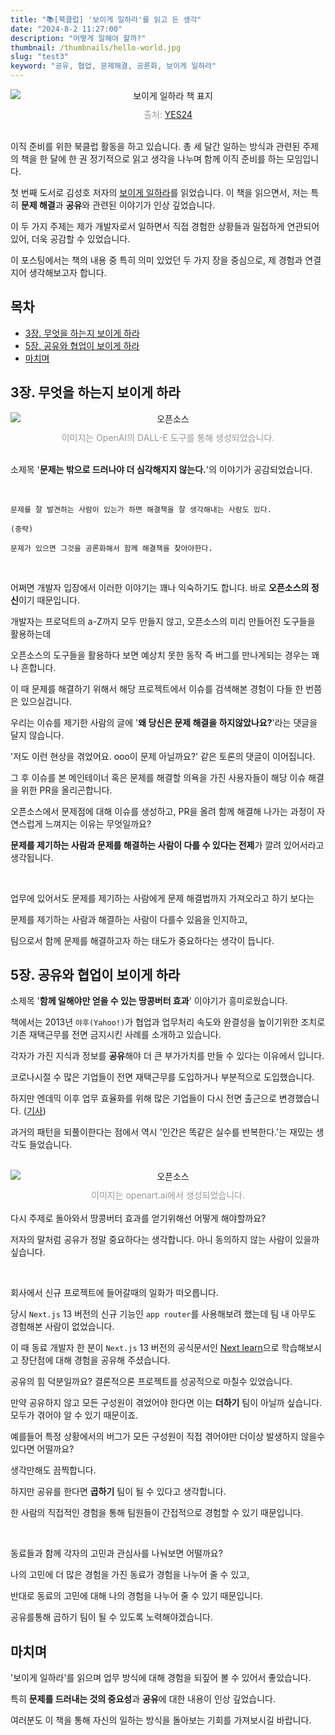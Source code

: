 ```yaml
---
title: "📚[북클럽] '보이게 일하라'를 읽고 든 생각"
date: "2024-8-2 11:27:00"
description: "어떻게 일해야 할까?"
thumbnail: /thumbnails/hello-world.jpg
slug: "test3"
keyword: "공유, 협업, 문제해결, 공론화, 보이게 일하라"
---
```


<figure style="margin: 0 auto; text-align: center;">
  <img src="/assets/blog/work.jpg" alt="보이게 일하라 책 표지" style="max-width: 100%; height: auto; display: block; margin: 0 auto;">
  <figcaption style="color: #979797; padding-top: 10px;">출처: <a style="padding: 0;" href="https://m.yes24.com/Goods/Detail/25143998" target="_blank">YES24</a></figcaption>
</figure>

<br />

이직 준비를 위한 북클럽 활동을 하고 있습니다. 총 세 달간 일하는 방식과 관련된 주제의 책을 한 달에 한 권 정기적으로 읽고 생각을 나누며 함께 이직 준비를 하는 모임입니다.

첫 번째 도서로 김성호 저자의 [보이게 일하라](https://m.yes24.com/Goods/Detail/25143998)를 읽었습니다. 이 책을 읽으면서, 저는 특히 **문제 해결**과 **공유**와 관련된 이야기가 인상 깊었습니다.

이 두 가지 주제는 제가 개발자로서 일하면서 직접 경험한 상황들과 밀접하게 연관되어 있어, 더욱 공감할 수 있었습니다. 

이 포스팅에서는 책의 내용 중 특히 의미 있었던 두 가지 장을 중심으로, 제 경험과 연결지어 생각해보고자 합니다. 

## 목차
- [3장. 무엇을 하는지 보이게 하라](#3장.-무엇을-하는지-보이게-하라)
- [5장. 공유와 협업이 보이게 하라](#5장.-공유와-협업이-보이게-하라)
- [마치며](#마치며)

## 3장. 무엇을 하는지 보이게 하라 

<figure style="margin: 0 auto; text-align: center;">
  <img src="/assets/blog/open_source.webp" alt="오픈소스" style="max-width: 100%; height: auto; display: block; margin: 0 auto;">
  <figcaption style="color: #979797; padding-top: 10px;">이미지는 OpenAI의 DALL-E 도구를 통해 생성되었습니다.</figcaption>
</figure>


<br />

소제목 '**문제는 밖으로 드러나야 더 심각해지지 않는다.**'의 이야기가 공감되었습니다.

<br />

``` 
문제를 잘 발견하는 사람이 있는가 하면 해결책을 잘 생각해내는 사람도 있다. 

(중략)

문제가 있으면 그것을 공론화해서 함께 해결책을 찾아야한다.
```

<br />

어쩌면 개발자 입장에서 이러한 이야기는 꽤나 익숙하기도 합니다. 바로 **오픈소스의 정신**이기 때문입니다.

개발자는 프로덕트의 a-Z까지 모두 만들지 않고, 오픈소스의 미리 만들어진 도구들을 활용하는데

오픈소스의 도구들을 활용하다 보면 예상치 못한 동작 즉 버그를 만나게되는 경우는 꽤나 흔합니다.

이 때 문제를 해결하기 위해서 해당 프로젝트에서 이슈를 검색해본 경험이 다들 한 번쯤은 있으실겁니다.

우리는 이슈를 제기한 사람의 글에 '**왜 당신은 문제 해결을 하지않았나요?**'라는 댓글을 달지 않습니다.

'저도 이런 현상을 겪었어요. ooo이 문제 아닐까요?' 같은 토론의 댓글이 이어집니다.

그 후 이슈를 본 메인테이너 혹은 문제를 해결할 의욕을 가진 사용자들이 해당 이슈 해결을 위한 PR을 올리곤합니다.

오픈소스에서 문제점에 대해 이슈를 생성하고, PR을 올려 함께 해결해 나가는 과정이 자연스럽게 느껴지는 이유는 무엇일까요?

**문제를 제기하는 사람과 문제를 해결하는 사람이 다를 수 있다는 전제**가 깔려 있어서라고 생각됩니다.

<br />

업무에 있어서도 문제를 제기하는 사람에게 문제 해결법까지 가져오라고 하기 보다는

문제를 제기하는 사람과 해결하는 사람이 다를수 있음을 인지하고,

팀으로서 함께 문제를 해결하고자 하는 태도가 중요하다는 생각이 듭니다.

## 5장. 공유와 협업이 보이게 하라
소제목 '**함께 일해야만 얻을 수 있는 땅콩버터 효과**' 이야기가 흥미로웠습니다.

책에서는 2013년 `야후(Yahoo!)`가 협업과 업무처리 속도와 완결성을 높이기위한 조치로 기존 재택근무를 전면 금지시킨 사례를 소개하고 있습니다.

각자가 가진 지식과 정보를 **공유**해야 더 큰 부가가치를 만들 수 있다는 이유에서 입니다.

코로나시절 수 많은 기업들이 전면 재택근무를 도입하거나 부분적으로 도입했습니다.

하지만 엔데믹 이후 업무 효율화를 위해 많은 기업들이 다시 전면 출근으로 변경했습니다. ([기사](https://www.sedaily.com/NewsView/2D6ST3A29H))

과거의 패턴을 되풀이한다는 점에서 역시 '인간은 똑같은 실수를 반복한다.'는 재밌는 생각도 들었습니다.

<br />

<figure style="margin: 0 auto; text-align: center;">
  <img src="/assets/blog/office.jpg" alt="오픈소스" style="max-width: 100%; height: auto; display: block; margin: 0 auto;">
  <figcaption style="color: #979797; padding-top: 10px;">이미지는 openart.ai에서 생성되었습니다.</figcaption>
</figure>


<br />
다시 주제로 돌아와서 땅콩버터 효과를 얻기위해선 어떻게 해야할까요?

저자의 말처럼 공유가 정말 중요하다는 생각합니다. 아니 동의하지 않는 사람이 있을까 싶습니다.

<br />

회사에서 신규 프로젝트에 들어갈때의 일화가 떠오릅니다.

당시 `Next.js` 13 버전의 신규 기능인 `app router`를 사용해보려 했는데 팀 내 아무도 경험해본 사람이 없었습니다.

이 때 동료 개발자 한 분이 `Next.js` 13 버전의 공식문서인 [Next learn](https://nextjs.org/learn)으로 학습해보시고 장단점에 대해 경험을 공유해 주셨습니다. 

공유의 힘 덕분일까요? 결론적으론 프로젝트를 성공적으로 마칠수 있었습니다.

만약 공유하지 않고 모든 구성원이 겪었어야 한다면 이는 **더하기** 팀이 아닐까 싶습니다. 모두가 겪어야 알 수 있기 때문이죠. 

예를들어 특정 상황에서의 버그가 모든 구성원이 직접 겪어야만 더이상 발생하지 않을수 있다면 어떨까요?

생각만해도 끔찍합니다. 

하지만 공유를 한다면 **곱하기** 팀이 될 수 있다고 생각합니다. 

한 사람의 직접적인 경험을 통해 팀원들이 간접적으로 경험할 수 있기 때문입니다.

<br />

동료들과 함께 각자의 고민과 관심사를 나눠보면 어떨까요?

나의 고민에 더 많은 경험을 가진 동료가 경험을 나누어 줄 수 있고, 

반대로 동료의 고민에 대해 나의 경험을 나누어 줄 수 있기 때문입니다.

공유를통해 곱하기 팀이 될 수 있도록 노력해야겠습니다.

## 마치며
'보이게 일하라'를 읽으며 업무 방식에 대해 경험을 되짚어 볼 수 있어서 좋았습니다.

특히 **문제를 드러내는 것의 중요성**과 **공유**에 대한 내용이 인상 깊었습니다. 

여러분도 이 책을 통해 자신의 일하는 방식을 돌아보는 기회를 가져보시길 바랍니다.
